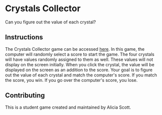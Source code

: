 # Crystals Collector

Can you figure out the value of each crystal?

## Instructions

The Crystals Collector game can be accessed [here](https://avscott562.github.io/unit-4-game/).  In this game, the computer will randomly select a score to start the game.  The four crystals will have values randomly assigned to them as well.  These values will not display on the screen initially.  When you click the crystal, the value will be displayed on the screen as an addition to the score.  Your goal is to figure out the value of each crystal and match the computer's score.  If you match the score, you win.  If you go over the computer's score, you lose.  

## Contributing

This is a student game created and maintained by Alicia Scott.